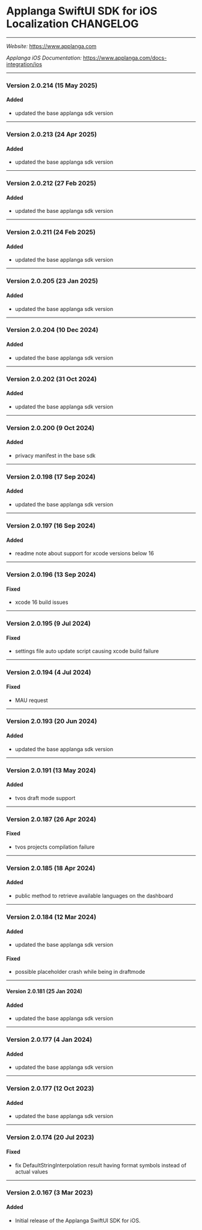 # Applanga SwiftUI SDK for iOS Localization CHANGELOG
***
*Website:* <https://www.applanga.com> 

*Applanga iOS Documentation:* <https://www.applanga.com/docs-integration/ios> 
***

### Version 2.0.214 (15 May 2025)
#### Added
- updated the base applanga sdk version

---
### Version 2.0.213 (24 Apr 2025)
#### Added
- updated the base applanga sdk version

---
### Version 2.0.212 (27 Feb 2025)
#### Added
- updated the base applanga sdk version

---
### Version 2.0.211 (24 Feb 2025)
#### Added
- updated the base applanga sdk version

---
### Version 2.0.205 (23 Jan 2025)
#### Added
- updated the base applanga sdk version

---
### Version 2.0.204 (10 Dec 2024)
#### Added
- updated the base applanga sdk version

---
### Version 2.0.202 (31 Oct 2024)
#### Added
- updated the base applanga sdk version

---
### Version 2.0.200 (9 Oct 2024)
#### Added
- privacy manifest in the base sdk

---
### Version 2.0.198 (17 Sep 2024)
#### Added
- updated the base applanga sdk version

---
### Version 2.0.197 (16 Sep 2024)
#### Added
- readme note about support for xcode versions below 16

---
### Version 2.0.196 (13 Sep 2024)
#### Fixed
- xcode 16 build issues

---
### Version 2.0.195 (9 Jul 2024)
#### Fixed
- settings file auto update script causing xcode build failure

---
### Version 2.0.194 (4 Jul 2024)
#### Fixed
- MAU request

---
### Version 2.0.193 (20 Jun 2024)
#### Added
- updated the base applanga sdk version

---
### Version 2.0.191 (13 May 2024)
#### Added
- tvos draft mode support

---
### Version 2.0.187 (26 Apr 2024)
#### Fixed
- tvos projects compilation failure

---
### Version 2.0.185 (18 Apr 2024)
#### Added
- public method to retrieve available languages on the dashboard

---
### Version 2.0.184 (12 Mar 2024)
#### Added
- updated the base applanga sdk version

#### Fixed
- possible placeholder crash while being in draftmode

---
#### Version 2.0.181 (25 Jan 2024)
#### Added
- updated the base applanga sdk version

---
### Version 2.0.177 (4 Jan 2024)
#### Added
- updated the base applanga sdk version

---
### Version 2.0.177 (12 Oct 2023)
#### Added
- updated the base applanga sdk version

---
### Version 2.0.174 (20 Jul 2023)
#### Fixed
- fix DefaultStringInterpolation result having format symbols instead of actual values

---
### Version 2.0.167 (3 Mar 2023)
#### Added
- Initial release of the Applanga SwiftUI SDK for iOS.
